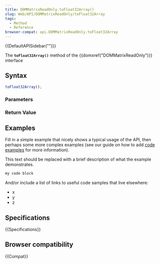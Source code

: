 ```yaml
---
title: DOMMatrixReadOnly.toFloat32Array()
slug: Web/API/DOMMatrixReadOnly/toFloat32Array
tags:
  - Method
  - Reference
browser-compat: api.DOMMatrixReadOnly.toFloat32Array
---
```

{{DefaultAPISidebar("")}}

The **`toFloat32Array()`** method of the {{domxref("DOMMatrixReadOnly")}} interface 

## Syntax

```js
toFloat32Array();
```

### Parameters



### Return Value



## Examples

Fill in a simple example that nicely shows a typical usage of the API, then perhaps some more complex examples (see our guide on how to add [code examples](/en-US/docs/MDN/Contribute/Structures/Code_examples) for more information).

This text should be replaced with a brief description of what the example demonstrates.

```js
my code block
```

And/or include a list of links to useful code samples that live elsewhere:

*   x
*   y
*   z

## Specifications

{{Specifications}}

## Browser compatibility

{{Compat}}

